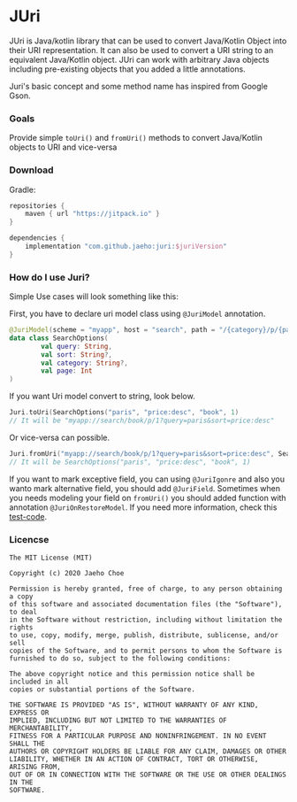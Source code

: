 # JUri

JUri is Java/kotlin library that can be used to convert Java/Kotlin Object into their URI representation. It can also be used to convert a URI string to an equivalent Java/Kotlin object. JUri can work with arbitrary Java objects including pre-existing objects that you added a little annotations. 

Juri's basic concept and some method name has inspired from Google Gson.



### Goals

Provide simple `toUri()` and `fromUri()` methods to convert Java/Kotlin objects to URI and vice-versa

### Download

Gradle:

```groovy
repositories {
	maven { url "https://jitpack.io" }
}

dependencies {
	implementation "com.github.jaeho:juri:$juriVersion"
}
```



### How do I use Juri?

Simple Use cases will look something like this:

First, you have to declare uri model class using `@JuriModel` annotation. 

```kotlin
@JuriModel(scheme = "myapp", host = "search", path = "/{category}/p/{page}")
data class SearchOptions(
        val query: String,
        val sort: String?,
        val category: String?,
        val page: Int
)
```

If you want Uri model convert to string, look below.

```kotlin
Juri.toUri(SearchOptions("paris", "price:desc", "book", 1)
// It will be "myapp://search/book/p/1?query=paris&sort=price:desc"
```

Or vice-versa can possible.

```kotlin
Juri.fromUri("myapp://search/book/p/1?query=paris&sort=price:desc", SearchOptions::class.java)
// It will be SearchOptions("paris", "price:desc", "book", 1)
```

If you want to mark exceptive field, you can using `@JuriIgonre` and also you wanto mark alternative field, you should add `@JuriField`. Sometimes when you needs modeling your field on `fromUri()` you should added function with annotation `@JuriOnRestoreModel`. If you need more information, check this [test-code](src/test/kotlin/com/jaehochoe/juri/JuriTest.kt).

### Licencse

```
The MIT License (MIT)

Copyright (c) 2020 Jaeho Choe

Permission is hereby granted, free of charge, to any person obtaining a copy
of this software and associated documentation files (the "Software"), to deal
in the Software without restriction, including without limitation the rights
to use, copy, modify, merge, publish, distribute, sublicense, and/or sell
copies of the Software, and to permit persons to whom the Software is
furnished to do so, subject to the following conditions:

The above copyright notice and this permission notice shall be included in all
copies or substantial portions of the Software.

THE SOFTWARE IS PROVIDED "AS IS", WITHOUT WARRANTY OF ANY KIND, EXPRESS OR
IMPLIED, INCLUDING BUT NOT LIMITED TO THE WARRANTIES OF MERCHANTABILITY,
FITNESS FOR A PARTICULAR PURPOSE AND NONINFRINGEMENT. IN NO EVENT SHALL THE
AUTHORS OR COPYRIGHT HOLDERS BE LIABLE FOR ANY CLAIM, DAMAGES OR OTHER
LIABILITY, WHETHER IN AN ACTION OF CONTRACT, TORT OR OTHERWISE, ARISING FROM,
OUT OF OR IN CONNECTION WITH THE SOFTWARE OR THE USE OR OTHER DEALINGS IN THE
SOFTWARE.
```



